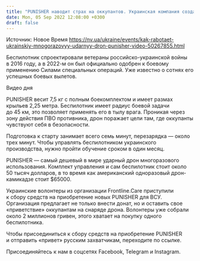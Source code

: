 ```yaml
---
title: "PUNISHER наводит страх на оккупантов. Украинская компания создала самый дешевый в мире ударный дрон: как он работает — видео"
date: Mon, 05 Sep 2022 12:08:00 +0300
draft: false
---
```

Источник: Новое Время https://nv.ua/ukraine/events/kak-rabotaet-ukrainskiy-mnogorazovyy-udarnyy-dron-punisher-video-50267855.html


Беспилотник спроектировали ветераны российско-украинской войны в 2016 году, а в 2022-м он был официально одобрен к боевому применению Силами специальных операций. Уже известно о сотнях его успешных боевых вылетов.

 Видео дня   

PUNISHER весит 7,5 кг с полным боекомплектом и имеет размах крыльев 2,25 метра. Беспилотник имеет радиус боевой задачи до 45 км, это позволяет применять его в тылу врага. Проникая через зону действия ПВО противника, дрон поражает цели там, где оккупанты чувствуют себя в безопасности.

Подготовка к старту занимает всего семь минут, перезарядка — около трех минут. Чтобы управлять беспилотником украинского производства, нужно пройти обучение сроком в один месяц.

PUNISHER — самый дешевый в мире ударный дрон многоразового использования. Комплект управления и сам беспилотник стоит около 50 тысяч долларов, в то время как американский одноразовый дрон-камикадзе стоит $65000.

Украинские волонтеры из организации Frontline.Care приступили к сбору средств на приобретение новых PUNISHER для ВСУ. Организация предлагает не только внести донат, но и оставить свое «приветствие» оккупантам на снаряде дрона. Волонтеры уже собрали около 2 миллионов гривен, этого хватает на покупку одного беспилотника.

Чтобы присоединиться к сбору средств на приобретение PUNISHER и отправить «привет» русским захватчикам, переходите по ссылке.

Присоединяйтесь к нам в соцсетях Facebook, Telegram и Instagram.
